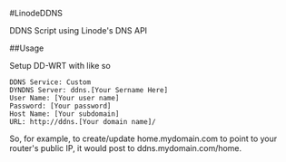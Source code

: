 #LinodeDDNS

DDNS Script using Linode's DNS API

##Usage

Setup DD-WRT with like so

    DDNS Service: Custom
    DYNDNS Server: ddns.[Your Sername Here]
    User Name: [Your user name]
    Password: [Your password]
    Host Name: [Your subdomain]
    URL: http://ddns.[Your domain name]/

So, for example, to create/update home.mydomain.com to point to your router's public IP, it would post to ddns.mydomain.com/home.